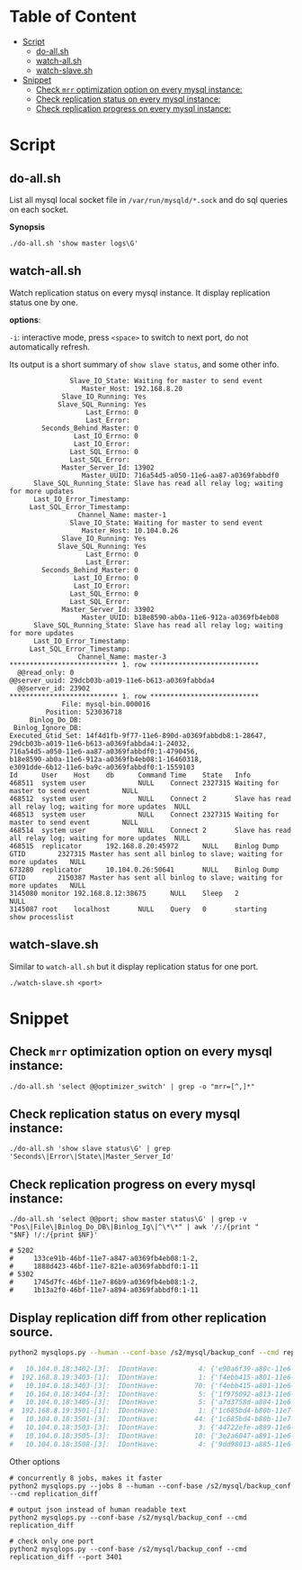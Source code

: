 <!-- START doctoc generated TOC please keep comment here to allow auto update -->
<!-- DON'T EDIT THIS SECTION, INSTEAD RE-RUN doctoc TO UPDATE -->
#   Table of Content

- [Script](#script)
  - [do-all.sh](#do-allsh)
  - [watch-all.sh](#watch-allsh)
  - [watch-slave.sh](#watch-slavesh)
- [Snippet](#snippet)
  - [Check `mrr` optimization option on every mysql instance:](#check-mrr-optimization-option-on-every-mysql-instance)
  - [Check replication status on every mysql instance:](#check-replication-status-on-every-mysql-instance)
  - [Check replication progress on every mysql instance:](#check-replication-progress-on-every-mysql-instance)

<!-- END doctoc generated TOC please keep comment here to allow auto update -->

# Script

## do-all.sh

List all mysql local socket file in `/var/run/mysqld/*.sock` and do sql queries
on each socket.

**Synopsis**

```
./do-all.sh 'show master logs\G'
```

## watch-all.sh

Watch replication status on every mysql instance.
It display replication status one by one.

**options**:

`-i`: interactive mode, press `<space>` to switch to next port, do not
automatically refresh.

Its output is a short summary of `show slave status`, and some other info.

```
               Slave_IO_State: Waiting for master to send event
                  Master_Host: 192.168.8.20
             Slave_IO_Running: Yes
            Slave_SQL_Running: Yes
                   Last_Errno: 0
                   Last_Error:
        Seconds_Behind_Master: 0
                Last_IO_Errno: 0
                Last_IO_Error:
               Last_SQL_Errno: 0
               Last_SQL_Error:
             Master_Server_Id: 13902
                  Master_UUID: 716a54d5-a050-11e6-aa87-a0369fabbdf0
      Slave_SQL_Running_State: Slave has read all relay log; waiting for more updates
      Last_IO_Error_Timestamp:
     Last_SQL_Error_Timestamp:
                 Channel_Name: master-1
               Slave_IO_State: Waiting for master to send event
                  Master_Host: 10.104.0.26
             Slave_IO_Running: Yes
            Slave_SQL_Running: Yes
                   Last_Errno: 0
                   Last_Error:
        Seconds_Behind_Master: 0
                Last_IO_Errno: 0
                Last_IO_Error:
               Last_SQL_Errno: 0
               Last_SQL_Error:
             Master_Server_Id: 33902
                  Master_UUID: b18e8590-ab0a-11e6-912a-a0369fb4eb08
      Slave_SQL_Running_State: Slave has read all relay log; waiting for more updates
      Last_IO_Error_Timestamp:
     Last_SQL_Error_Timestamp:
                 Channel_Name: master-3
*************************** 1. row ***************************
  @@read_only: 0
@@server_uuid: 29dcb03b-a019-11e6-b613-a0369fabbda4
  @@server_id: 23902
*************************** 1. row ***************************
             File: mysql-bin.000016
         Position: 523036718
     Binlog_Do_DB:
 Binlog_Ignore_DB:
Executed_Gtid_Set: 14f4d1fb-9f77-11e6-890d-a0369fabbdb8:1-28647,
29dcb03b-a019-11e6-b613-a0369fabbda4:1-24032,
716a54d5-a050-11e6-aa87-a0369fabbdf0:1-4790456,
b18e8590-ab0a-11e6-912a-a0369fb4eb08:1-16460318,
e3091dde-6b12-11e6-ba9c-a0369fabbdf0:1-1559103
Id      User    Host    db      Command Time    State   Info
468511  system user             NULL    Connect 2327315 Waiting for master to send event        NULL
468512  system user             NULL    Connect 2       Slave has read all relay log; waiting for more updates  NULL
468513  system user             NULL    Connect 2327315 Waiting for master to send event        NULL
468514  system user             NULL    Connect 2       Slave has read all relay log; waiting for more updates  NULL
468515  replicator      192.168.8.20:45972      NULL    Binlog Dump GTID        2327315 Master has sent all binlog to slave; waiting for more updates   NULL
673280  replicator      10.104.0.26:50641       NULL    Binlog Dump GTID        2150387 Master has sent all binlog to slave; waiting for more updates   NULL
3145080 monitor 192.168.8.12:38675      NULL    Sleep   2               NULL
3145087 root    localhost       NULL    Query   0       starting        show processlist
```

## watch-slave.sh

Similar to `watch-all.sh` but it display replication status for one port.

```
./watch-slave.sh <port>
```

# Snippet

## Check `mrr` optimization option on every mysql instance:

```
./do-all.sh 'select @@optimizer_switch' | grep -o "mrr=[^,]*"
```

## Check replication status on every mysql instance:

```
./do-all.sh 'show slave status\G' | grep 'Seconds\|Error\|State\|Master_Server_Id'
```

## Check replication progress on every mysql instance:

```
./do-all.sh 'select @@port; show master status\G' | grep -v "Pos\|File\|Binlog_Do_DB\|Binlog_Ig\|^\*\*" | awk '/:/{print "    "$NF} !/:/{print $NF}'

# 5202
#     133ce91b-46bf-11e7-a847-a0369fb4eb08:1-2,
#     1888d423-46bf-11e7-821e-a0369fabbdf0:1-11
# 5302
#     1745d7fc-46bf-11e7-86b9-a0369fb4eb08:1-2,
#     1b13a2f0-46bf-11e7-a894-a0369fabbdf0:1-11
```

## Display replication diff from other replication source.

```sh
python2 mysqlops.py --human --conf-base /s2/mysql/backup_conf --cmd replication_diff

#   10.104.0.18:3402-[3]:  IDontHave:          4: {'e90a6f39-a80c-11e6-9cb8-a0369fb4eb00': [[568116547, 568116550]]}
#  192.168.8.19:3403-[1]:  IDontHave:          1: {'f4ebb415-a801-11e6-9079-a0369fb4eb00': [[2453681515, 2453681515]]}
#   10.104.0.18:3403-[3]:  IDontHave:         70: {'f4ebb415-a801-11e6-9079-a0369fb4eb00': [[2453681515, 2453681584]]}
#   10.104.0.18:3404-[3]:  IDontHave:          5: {'1f975092-a813-11e6-a042-a0369fb4eb00': [[567346128, 567346132]]}
#   10.104.0.18:3405-[3]:  IDontHave:          5: {'a7d3758d-a884-11e6-b316-a0369fb4eb00': [[1517445278, 1517445282]]}
#  192.168.8.19:3501-[1]:  IDontHave:          1: {'1c685bd4-b80b-11e7-b686-a0369fb4eb00': [[32102044, 32102044]]}
#   10.104.0.18:3501-[3]:  IDontHave:         44: {'1c685bd4-b80b-11e7-b686-a0369fb4eb00': [[32102044, 32102087]]}
#   10.104.0.18:3503-[3]:  IDontHave:          3: {'44722efe-a889-11e6-98df-a0369fb4eb00': [[1342034374, 1342034376]]}
#   10.104.0.18:3505-[3]:  IDontHave:         10: {'3e2a6047-a891-11e6-9fa0-a0369fb4eb00': [[341717052, 341717061]]}
#   10.104.0.18:3508-[3]:  IDontHave:          4: {'9dd98013-a885-11e6-9c9d-a0369fb4eb00': [[3666711890, 3666711893]]}

```

Other options

```
# concurrently 8 jobs, makes it faster
python2 mysqlops.py --jobs 8 --human --conf-base /s2/mysql/backup_conf --cmd replication_diff

# output json instead of human readable text
python2 mysqlops.py --conf-base /s2/mysql/backup_conf --cmd replication_diff

# check only one port
python2 mysqlops.py --conf-base /s2/mysql/backup_conf --cmd replication_diff --port 3401
```

<!--

mysql multi master

show master status;
show slave status;

SELECT * FROM performance_schema.replication_connection_status;

select * from mysql.gtid_executed;

close and reopen binary logs:
flush BINARY logs;

reset slave;


change master to master_host="10.173.24.184",
 master_port=3309,
 master_user="replicator",
 master_password="123qwe",
 MASTER_AUTO_POSITION=1
 for channel 'master-2';

change master to master_host="10.51.118.223",
 master_port=3309,
 master_user="replicator",
 master_password="123qwe",
 MASTER_AUTO_POSITION=1
 for channel 'master-1';

--read-from-remote-master=BINLOG-DUMP-GTIDS

echo 'show binary logs' | /usr/local/mysql-5.7.13/bin/mysql --skip-column-names --socket=/tmp/mysql-3309.sock

/usr/local/mysql-5.7.13/bin/mysqlbinlog -v --host=10.173.24.184 --port=3309 --user=replicator --password=123qwe --read-from-remote-master="BINLOG-DUMP-GTIDS" --exclude-gtids=‘1fcc256b-84b0-11e6-acaf-00163e03bb03:1-326’  mysql-bin.000001 mysql-bin.000002 mysql-bin.000003

/usr/local/mysql-5.7.13/bin/mysqlbinlog --raw --read-from-remote-server --stop-never --host 10.173.24.18  --port 3309 -u replicator -p123qwe mysql-bin.000001 mysql-bin.000002 mysql-bin.000003

!cd ~/mysql-devops/; git fetch ; git merge origin/master

mysql should always starts as readonly, to avoid data write before all binlog synced from remote master/slave.
Or there is chance mysql write conflict primary id to local.

/usr/local/mysql-5.7.13/bin/mysqlbinlog -v --host=10.173.24.184 --port=3309 --user=replicator --password=123qwe --read-from-remote-master="BINLOG-DUMP-GTIDS" --exclude-gtids='1616352c-8226-11e6-bbab-00163e03bb03:1,  229421a1-8224-11e6-ac58-00163e03bb13:1-2,  4b0918bc-8235-11e6-87fd-00163e03bb03:1,  5fca6d6a-823f-11e6-a40b-00163e03bb03:1-2, 22e3067c-8224-11e6-b3ef-00163e03bb03:1-299'  mysql-bin.000001 mysql-bin.000002 mysql-bin.000003 | /usr/local/mysql-5.7.13/bin/mysql --socket=/tmp/mysql-3309.sock

-->
